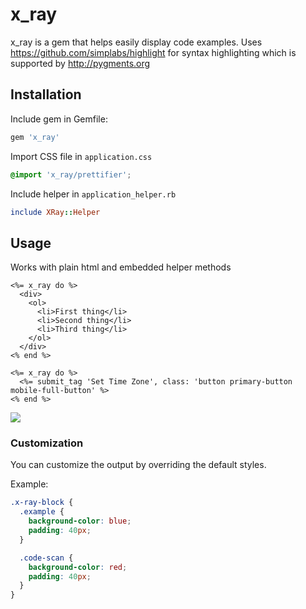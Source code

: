 # x_ray

x_ray is a gem that helps easily display code examples. Uses https://github.com/simplabs/highlight for syntax highlighting which is supported by http://pygments.org

## Installation

Include gem in Gemfile:

```ruby
gem 'x_ray'
```

Import CSS file in `application.css`

```css
@import 'x_ray/prettifier';
```

Include helper in `application_helper.rb`

```ruby
include XRay::Helper
```

## Usage

Works with plain html and embedded helper methods

```erb
<%= x_ray do %>
  <div>
    <ol>
      <li>First thing</li>
      <li>Second thing</li>
      <li>Third thing</li>
    </ol>
  </div>
<% end %>

<%= x_ray do %>
  <%= submit_tag 'Set Time Zone', class: 'button primary-button mobile-full-button' %>
<% end %>
```

<img src="http://i.imgur.com/jdxzuRw.png">

### Customization

You can customize the output by overriding the default styles.

Example:
```css
.x-ray-block {
  .example {
    background-color: blue;
    padding: 40px;
  }

  .code-scan {
    background-color: red;
    padding: 40px;
  }
}
```

